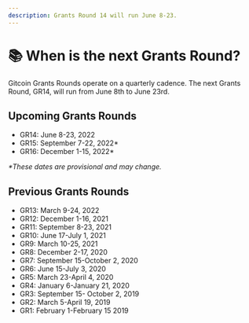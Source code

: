 ```yaml
---
description: Grants Round 14 will run June 8-23.
---
```


# 📚 When is the next Grants Round?

Gitcoin Grants Rounds operate on a quarterly cadence. The next Grants Round, GR14, will run from June 8th to June 23rd.&#x20;

## Upcoming Grants Rounds

* GR14: June 8-23, 2022
* GR15: September 7-22, 2022\*
* GR16: December 1-15, 2022\*

_\*These dates are provisional and may change._

## Previous Grants Rounds

* GR13: March 9-24, 2022
* GR12: December 1-16, 2021
* GR11: September 8-23, 2021
* GR10: June 17-July 1, 2021
* GR9: March 10-25, 2021
* GR8: December 2-17, 2020
* GR7: September 15-October 2, 2020
* GR6: June 15-July 3, 2020
* GR5: March 23-April 4, 2020
* GR4: January 6-January 21, 2020
* GR3: September 15- October 2, 2019
* GR2: March 5-April 19, 2019
* GR1: February 1-February 15 2019
